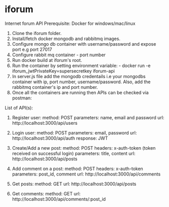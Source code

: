 # iforum
Internet forum API
Prerequisite: Docker for windows/mac/linux

1) Clone the iforum folder.
2) Install/fetch docker mongodb and rabbitmq images.
3) Configure mongo db container with username/password and expose port e.g port 27017
4) Configure rabbit mq container -  port number
5) Run docker build at iforum's root.
6) Run the container by setting environment variable: -
    docker run -e iforum_jwtPrivateKey=supersecretkey iforum-api
7) In server.js file add the mongodb credentails i.e your mongodbs container with ip, port number, username/password.
   Also, add the rabbitmq container's ip and port number.
8) Once all the containers are running then APIs can be checked via postman:

List of API(s):
1) Register user:
   method: POST
   parameters: name, email and password
   url: http://localhost:3000/api/users
   
2) Login user:
   method: POST
   parameters: email, password
   url: http://localhost:3000/api/auth
   response: JWT

3) Create/Add a new post:
   method: POST
   headers: x-auth-token (token received on successful login)
   parameters: title, content
   url: http://localhost:3000/api/posts
   
4) Add comment on a post:
   method: POST
   headers: x-auth-token
   parameters: post_id, comment
   url: http://localhost:3000/api/comments
   
5) Get posts:
   method: GET
   url: http://localhost:3000/api/posts
   
6) Get comments:
   method: GET
   url: http://localhost:3000/api/comments/:post_id
   
   
